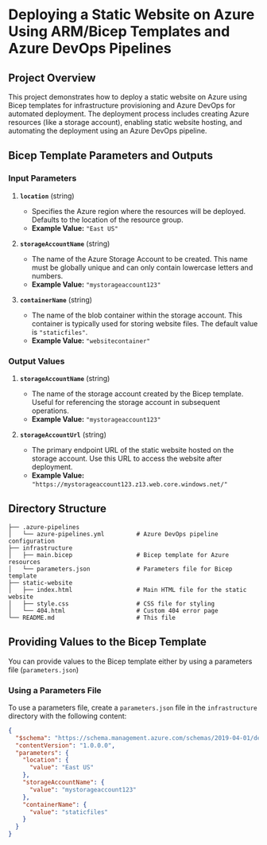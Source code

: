 # Deploying a Static Website on Azure Using ARM/Bicep Templates and Azure DevOps Pipelines

## Project Overview

This project demonstrates how to deploy a static website on Azure using Bicep templates for infrastructure provisioning and Azure DevOps for automated deployment. The deployment process includes creating Azure resources (like a storage account), enabling static website hosting, and automating the deployment using an Azure DevOps pipeline.

## Bicep Template Parameters and Outputs

### Input Parameters

1. **`location`** (string)
   - Specifies the Azure region where the resources will be deployed. Defaults to the location of the resource group.
   - **Example Value:** `"East US"`

2. **`storageAccountName`** (string)
   - The name of the Azure Storage Account to be created. This name must be globally unique and can only contain lowercase letters and numbers.
   - **Example Value:** `"mystorageaccount123"`

3. **`containerName`** (string)
   - The name of the blob container within the storage account. This container is typically used for storing website files. The default value is `"staticfiles"`.
   - **Example Value:** `"websitecontainer"`

### Output Values

1. **`storageAccountName`** (string)
   - The name of the storage account created by the Bicep template. Useful for referencing the storage account in subsequent operations.
   - **Example Value:** `"mystorageaccount123"`

2. **`storageAccountUrl`** (string)
   - The primary endpoint URL of the static website hosted on the storage account. Use this URL to access the website after deployment.
   - **Example Value:** `"https://mystorageaccount123.z13.web.core.windows.net/"`
  

## Directory Structure

```plaintext
├── .azure-pipelines
│   └── azure-pipelines.yml         # Azure DevOps pipeline configuration
├── infrastructure
│   ├── main.bicep                  # Bicep template for Azure resources
│   └── parameters.json             # Parameters file for Bicep template
├── static-website
│   ├── index.html                  # Main HTML file for the static website
│   ├── style.css                   # CSS file for styling
│   └── 404.html                    # Custom 404 error page
└── README.md                       # This file
```

## Providing Values to the Bicep Template

You can provide values to the Bicep template either by using a parameters file (`parameters.json`)
### Using a Parameters File

To use a parameters file, create a `parameters.json` file in the `infrastructure` directory with the following content:

```json
{
  "$schema": "https://schema.management.azure.com/schemas/2019-04-01/deploymentParameters.json#",
  "contentVersion": "1.0.0.0",
  "parameters": {
    "location": {
      "value": "East US"
    },
    "storageAccountName": {
      "value": "mystorageaccount123"
    },
    "containerName": {
      "value": "staticfiles"
    }
  }
}

